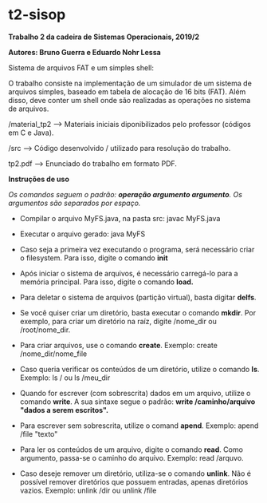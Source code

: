 # t2-sisop
<b>Trabalho 2 da cadeira de Sistemas Operacionais, 2019/2</b>

<b>Autores: Bruno Guerra e Eduardo Nohr Lessa</b>

Sistema de arquivos FAT e um simples shell:

O trabalho consiste na implementação de um simulador de um sistema de arquivos simples, baseado em tabela de alocação de 16 bits (FAT). Além disso, deve conter um shell onde são realizadas as operações no sistema de arquivos.

/material_tp2 --> Materiais iniciais diponibilizados pelo professor (códigos em C e Java).

/src          --> Código desenvolvido / utilizado para resolução do trabalho.

tp2.pdf       --> Enunciado do trabalho em formato PDF.

<b>Instruções de uso</b>

*Os comandos seguem o padrão: <b>operação argumento argumento</b>. Os argumentos são separados por espaço.*

- Compilar o arquivo MyFS.java, na pasta src: javac MyFS.java

- Executar o arquivo gerado: java MyFS

- Caso seja a primeira vez executando o programa, será necessário criar o filesystem. Para isso, digite o comando <b>init</b>

- Após iniciar o sistema de arquivos, é necessário carregá-lo para a memória principal. Para isso, digite o comando <b>load.</b>

- Para deletar o sistema de arquivos (partição virtual), basta digitar <b>delfs</b>.

- Se você quiser criar um diretório, basta executar o comando <b>mkdir</b>. Por exemplo, para criar um diretório na raíz, digite /nome_dir ou /root/nome_dir.

- Para criar arquivos, use o comando <b>create</b>. Exemplo: create /nome_dir/nome_file

- Caso queria verificar os conteúdos de um diretório, utilize o comando <b>ls</b>. Exemplo: ls / ou ls /meu_dir

- Quando for escrever (com sobrescrita) dados em um arquivo, utilize o comando <b>write</b>. A sua sintaxe segue o padrão: <b>write /caminho/arquivo "dados a serem escritos".</b>

- Para escrever sem sobrescrita, utilize o comand <b>apend</b>. Exemplo: apend /file "texto"

- Para ler os conteúdos de um arquivo, digite o comando <b>read</b>. Como argumento, passa-se o caminho do arquivo. Exemplo: read /arquvo.

- Caso deseje remover um diretório, utiliza-se o comando <b>unlink</b>. Não é possível remover diretórios que possuem entradas, apenas diretórios vazios. Exemplo: unlink /dir ou unlink /file
